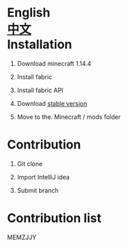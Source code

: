 English  
[中文](https://github.com/MEMZJJY/fabric_moregems/blob/master/doc/README_cn.md)  
Installation
=================

1. Download minecraft 1.14.4

2. Install fabric

3. Install fabric API

4. Download [stable version](https://github.com/MEMZJJY/fabric_moregems/releases)

5. Move to the. Minecraft / mods folder

Contribution
=================
1. Git clone

2. Import IntelliJ idea

3. Submit branch



Contribution list
=================
MEMZJJY
